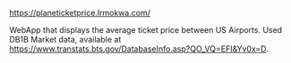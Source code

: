 https://planeticketprice.lrmokwa.com/

WebApp that displays the average ticket price between US Airports. Used DB1B Market data, available at https://www.transtats.bts.gov/DatabaseInfo.asp?QO_VQ=EFI&Yv0x=D.
